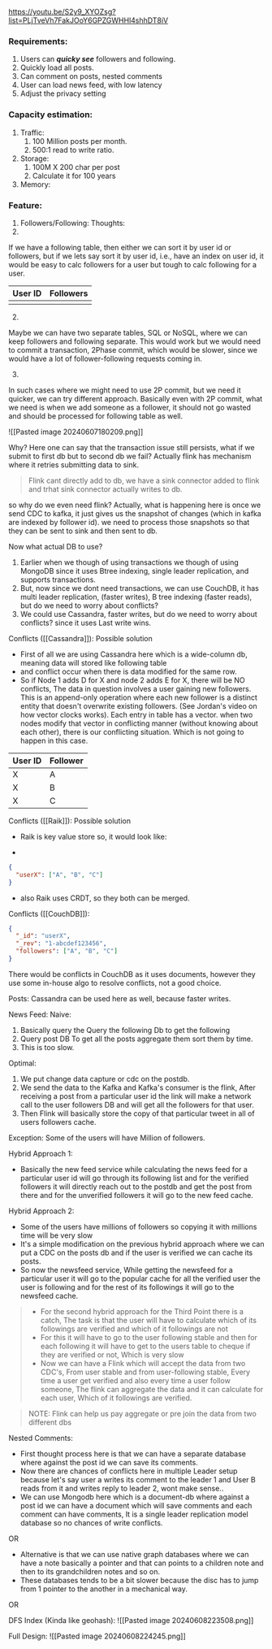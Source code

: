 https://youtu.be/S2y9_XYOZsg?list=PLjTveVh7FakJOoY6GPZGWHHl4shhDT8iV

### Requirements:
1. Users can ***quicky see*** followers and following.
2. Quickly load all posts.
3. Can comment on posts, nested comments
4. User can load news feed, with low latency
5. Adjust the privacy setting

### Capacity estimation:
1. Traffic:
	1. 100 Million posts per month.
	2. 500:1 read to write ratio.
2. Storage:
	1. 100M X 200 char per post
	2. Calculate it for 100 years
3. Memory:

### Feature:
1. Followers/Following:
Thoughts:
1.
If we have a following table, then either we can sort it by user id or followers, but if we lets say sort it by user id, i.e., have an index on user id, it would be easy to calc followers for a user but tough to calc following for a user.

| User ID | Followers |
| ------- | --------- |
|         |           |
2.
Maybe we can have two separate tables, SQL or NoSQL, where we can keep followers and following separate. This would work but we would need to commit a transaction, 2Phase commit, which would be slower, since we would have a lot of follower-following requests coming in.

3.
In such cases where we might need to use 2P commit, but we need it quicker, we can try different approach.
Basically even with 2P commit, what we need is when we add someone as a follower, it should not go wasted and should be processed for following table as well.

![[Pasted image 20240607180209.png]]

Why? Here one can say that the transaction issue still persists, what if we submit to first db but to second db we fail? Actually flink has mechanism where it retries submitting data to sink.

> Flink cant directly add to db, we have a sink connector added to flink and trhat sink connector actually writes to db.

so why do we even need flink?
Actually, what is happening here is once we send CDC to kafka, it just gives us the snapshot of changes (which in kafka are indexed by follower id). we need to process those snapshots so that they can be sent to sink and then sent to db.

Now what actual DB to use?
1. Earlier when we though of using transactions we though of using MongoDB since it uses Btree indexing, single leader replication, and supports transactions.
2. But, now since we dont need transactions, we can use CouchDB, it has multi leader replication, (faster writes), B tree indexing (faster reads), but do we need to worry about conflicts?  
3. We could use Cassandra, faster writes, but do we need to worry about conflicts? since it uses Last write wins.

Conflicts ([[Cassandra]]): Possible solution
- First of all we are using Cassandra here which is a wide-column db, meaning data will stored like following table
- and conflict occur when there is data modified for the same row.
- So if Node 1 adds D for X and node 2 adds E for X, there will be NO conflicts, The data in question involves a user gaining new followers. This is an append-only operation where each new follower is a distinct entity that doesn't overwrite existing followers. (See Jordan's video on how vector clocks works). Each entry in table has a vector. when two nodes modify that vector in conflicting manner (without knowing about each other), there is our conflicting situation. Which is not going to happen in this case.

| User ID | Follower |
| ------- | -------- |
| X       | A        |
| X       | B        |
| X       | C        |
Conflicts ([[Raik]]): Possible solution
- Raik is key value store so, it would look like:
- ```
```json
{
  "userX": ["A", "B", "C"]
}
```
- also Raik uses CRDT, so they both can be merged.

Conflicts ([[CouchDB]]):
```json
{
  "_id": "userX",
  "_rev": "1-abcdef123456",
  "followers": ["A", "B", "C"]
}
```
There would be conflicts in CouchDB as it uses documents, however they use some in-house algo to resolve conflicts, not a good choice.


Posts:
Cassandra can be used here as well, because faster writes.

News Feed:
Naive:
1. Basically query the Query the following Db to get the following
2. Query post DB To get all the posts aggregate them sort them by time.
3. This is too slow.

Optimal:
1. We put change data capture or cdc on the postdb.
2. We send the data to the Kafka and Kafka's consumer is the flink, After receiving a post from a particular user id the link will make a network call to the user followers DB and will get all the followers for that user.
3. Then Flink will basically store the copy of that particular tweet in all of users followers cache.

Exception: Some of the users will have Million of followers.

 Hybrid Approach 1:
 - Basically the new feed service while calculating the news feed for a particular user id will go through its following list and for the verified followers it will directly reach out to the postdb and get the post from there and for the unverified followers it will go to the new feed cache.

 Hybrid Approach 2:
 - Some of the users have millions of followers so copying it with millions time will be very slow
 - It's a simple modification on the  previous hybrid approach where we can put a CDC on the posts db and if the user is verified we can cache its posts.
 - So now the newsfeed service, While getting the newsfeed for a particular user it will go to the popular cache for all the verified user the user is following and for the rest of its followings  it will go to the newsfeed cache.

> - For the second hybrid approach for the Third Point there is a catch, The task is that the user will have to calculate which of its followings are verified and which of it followings are not
> - For this it will have to go to the user following stable and then for each following it will have to get to the users table to cheque if they are verified or not, Which is very slow
> - Now we can have a Flink which will accept the data from two CDC's, From user stable and from user-following stable, Every time a user get verified and also every time a user follow someone, The flink can aggregate the data and it can calculate for each user, Which of it followings are verified.


> NOTE: Flink can help us pay aggregate or pre join the data from two different dbs


Nested Comments:
- First thought process here is that we can have a separate database where against the post id we can save its comments.
- Now there are chances of conflicts here in multiple Leader setup because let's say user a writes its comment to the leader 1 and User B reads from it and writes reply to leader 2, wont make sense..
- We can use Mongodb here which is a document-db where against a post id we can have a document which will save comments and each comment can have comments, It is a single leader replication model database so no chances of write conflicts.

OR

-  Alternative is that we can use native graph databases where we can have a note basically a pointer and that can points to a children note and then to its grandchildren notes and so on.
- These databases tends to be a bit slower because the disc has to jump from 1 pointer to the another in a mechanical way.

OR

DFS Index (Kinda like geohash):
![[Pasted image 20240608223508.png]]

Full Design:
![[Pasted image 20240608224245.png]]